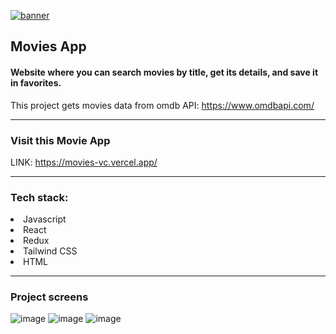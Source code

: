 [![banner](https://user-images.githubusercontent.com/94813118/165605352-22428713-9e84-4d98-93f0-cbddbfde0ebe.png)](http://www.linkedin.com/in/lilianaleiva)

## Movies App

#### Website where you can search movies by title, get its details, and save it in favorites. 
This project gets movies data from omdb API: https://www.omdbapi.com/ 

---

### Visit this Movie App
LINK: https://movies-vc.vercel.app/

---

### Tech stack:
<li>Javascript</li>
<li>React</li>
<li>Redux</li>
<li>Tailwind CSS</li>
<li>HTML</li>

---

### Project screens
![image](https://user-images.githubusercontent.com/94813118/171720971-c8779acf-5362-4e12-9217-e2cfb2b67adf.png)
![image](https://user-images.githubusercontent.com/94813118/171721065-b74d485b-bce8-4cdd-bd97-f4280306a1a7.png)
![image](https://user-images.githubusercontent.com/94813118/171721160-de375a9f-a8c4-43bd-8716-609f06713cd8.png)


